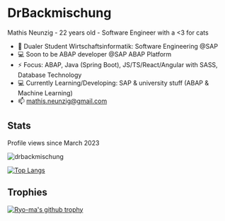 # DrBackmischung 

Mathis Neunzig - 22 years old - Software Engineer with a <3 for cats
- 🔭 Dualer Student Wirtschaftsinformatik: Software Engineering @SAP
- 💻 Soon to be ABAP developer @SAP ABAP Platform
- ⚡ Focus: ABAP, Java (Spring Boot), JS/TS/React/Angular with SASS, Database Technology
- 💻 Currently Learning/Developing: SAP & university stuff (ABAP & Machine Learning)
- 📫 mathis.neunzig@gmail.com

## Stats

<!--
**DrBackmischung/DrBackmischung** is a ✨ _special_ ✨ repository because its `README.md` (this file) appears on your GitHub profile.

Here are some ideas to get you started:

-->
Profile views since March 2023

<img src="https://komarev.com/ghpvc/?username=drbackmischung&label=Profile%20views&color=0e75b6&style=flat" alt="drbackmischung" />

[![Top Langs](https://github-readme-stats.vercel.app/api/top-langs/?username=DrBackmischung&langs_count=10)](https://github.com/anuraghazra/github-readme-stats)

## Trophies
[![Ryo-ma's github trophy](https://github-profile-trophy.vercel.app/?username=DrBackmischung&row=1)](https://github.com/ryo-ma/github-profile-trophy)
